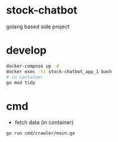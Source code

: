 # stock-chatbot
golang based side project

# develop
```sh
docker-compose up -d
docker exec -ti stock-chatbot_app_1 bash
# in container
go mod tidy
```
# cmd
* fetch data (in container)
```sh
go run cmd/crawler/main.go
```
